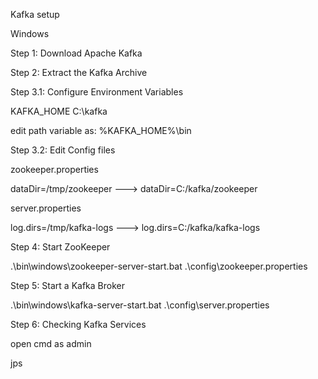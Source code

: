 Kafka setup

Windows

Step 1: Download Apache Kafka

Step 2: Extract the Kafka Archive

Step 3.1: Configure Environment Variables

KAFKA_HOME    C:\kafka

edit path variable as: %KAFKA_HOME%\bin

Step 3.2: Edit Config files

zookeeper.properties

dataDir=/tmp/zookeeper ---> dataDir=C:/kafka/zookeeper

server.properties

log.dirs=/tmp/kafka-logs  ---> log.dirs=C:/kafka/kafka-logs

Step 4: Start ZooKeeper

.\bin\windows\zookeeper-server-start.bat .\config\zookeeper.properties

Step 5: Start a Kafka Broker

.\bin\windows\kafka-server-start.bat .\config\server.properties

Step 6: Checking Kafka Services


open cmd as admin

jps
